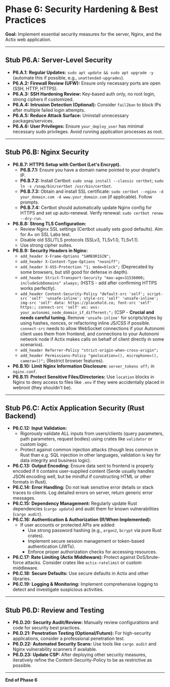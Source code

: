 # Phase 6: Security Hardening & Best Practices

**Goal:** Implement essential security measures for the server, Nginx, and the Actix web application.

---
## Stub P6.A: Server-Level Security

*   **P6.A.1:** **Regular Updates:** `sudo apt update && sudo apt upgrade -y` (automate this if possible, e.g., `unattended-upgrades`).
*   **P6.A.2:** **Firewall Review (UFW):** Ensure only necessary ports are open (SSH, HTTP, HTTPS).
*   **P6.A.3:** **SSH Hardening Review:** Key-based auth only, no root login, strong ciphers if customized.
*   **P6.A.4:** **Intrusion Detection (Optional):** Consider `fail2ban` to block IPs after multiple failed login attempts.
*   **P6.A.5:** **Reduce Attack Surface:** Uninstall unnecessary packages/services.
*   **P6.A.6:** **User Privileges:** Ensure `your_deploy_user` has minimal necessary sudo privileges. Avoid running application processes as root.

---
## Stub P6.B: Nginx Security

*   **P6.B.7:** **HTTPS Setup with Certbot (Let's Encrypt).**
    *   **P6.B.7.1:** Ensure you have a domain name pointed to your droplet's IP.
    *   **P6.B.7.2:** Install Certbot: `sudo snap install --classic certbot`; `sudo ln -s /snap/bin/certbot /usr/bin/certbot`.
    *   **P6.B.7.3:** Obtain and install SSL certificate: `sudo certbot --nginx -d your_domain.com -d www.your_domain.com` (if applicable). Follow prompts.
    *   **P6.B.7.4:** Certbot should automatically update Nginx config for HTTPS and set up auto-renewal. Verify renewal: `sudo certbot renew --dry-run`.
*   **P6.B.8:** **Strong TLS Configuration:**
    *   Review Nginx SSL settings (Certbot usually sets good defaults). Aim for A+ on SSL Labs test.
    *   Disable old SSL/TLS protocols (SSLv3, TLSv1.0, TLSv1.1).
    *   Use strong cipher suites.
*   **P6.B.9:** **Security Headers in Nginx:**
    *   `add_header X-Frame-Options "SAMEORIGIN";`
    *   `add_header X-Content-Type-Options "nosniff";`
    *   `add_header X-XSS-Protection "1; mode=block";` (Deprecated by some browsers, but still good for defense in depth).
    *   `add_header Strict-Transport-Security "max-age=31536000; includeSubDomains" always;` (HSTS - add after confirming HTTPS works perfectly).
    *   `add_header Content-Security-Policy "default-src 'self'; script-src 'self' 'unsafe-inline'; style-src 'self' 'unsafe-inline'; img-src 'self' data: https://placehold.co; font-src 'self' https:; connect-src 'self' ws: wss: your_autonomi_node_domain_if_different;";` (CSP - **Crucial and needs careful tuning.** Remove `'unsafe-inline'` for scripts/styles by using hashes, nonces, or refactoring inline JS/CSS if possible. `connect-src` needs to allow WebSocket connections if your Autonomi client uses them from frontend, and connections to your Autonomi network node if Actix makes calls on behalf of client directly in some scenarios).
    *   `add_header Referrer-Policy "strict-origin-when-cross-origin";`
    *   `add_header Permissions-Policy "geolocation=(), microphone=(), camera=()";` (Restrict browser features).
*   **P6.B.10:** **Limit Nginx Information Disclosure:** `server_tokens off;` in `nginx.conf`.
*   **P6.B.11:** **Protect Sensitive Files/Directories:** Use `location` blocks in Nginx to deny access to files like `.env` if they were accidentally placed in webroot (they shouldn't be).

---
## Stub P6.C: Actix Application Security (Rust Backend)

*   **P6.C.12:** **Input Validation:**
    *   Rigorously validate ALL inputs from users/clients (query parameters, path parameters, request bodies) using crates like `validator` or custom logic.
    *   Protect against common injection attacks (though less common in Rust than e.g. SQL injection in other languages, validation is key for data integrity and business logic).
*   **P6.C.13:** **Output Encoding:** Ensure data sent to frontend is properly encoded if it contains user-supplied content (Serde usually handles JSON encoding well, but be mindful if constructing HTML or other formats in Rust).
*   **P6.C.14:** **Error Handling:** Do not leak sensitive error details or stack traces to clients. Log detailed errors on server, return generic error messages.
*   **P6.C.15:** **Dependency Management:** Regularly update Rust dependencies (`cargo update`) and audit them for known vulnerabilities (`cargo audit`).
*   **P6.C.16:** **Authentication & Authorization (If/When Implemented):**
    *   If user accounts or protected APIs are added:
        *   Use strong password hashing (e.g., `argon2`, `bcrypt` via pure Rust crates).
        *   Implement secure session management or token-based authentication (JWTs).
        *   Enforce proper authorization checks for accessing resources.
*   **P6.C.17:** **Rate Limiting (Actix Middleware):** Protect against DoS/brute-force attacks. Consider crates like `actix-ratelimit` or custom middleware.
*   **P6.C.18:** **Secure Defaults:** Use secure defaults in Actix and other libraries.
*   **P6.C.19:** **Logging & Monitoring:** Implement comprehensive logging to detect and investigate suspicious activities.

---
## Stub P6.D: Review and Testing

*   **P6.D.20:** **Security Audit/Review:** Manually review configurations and code for security best practices.
*   **P6.D.21:** **Penetration Testing (Optional/Future):** For high-security applications, consider a professional penetration test.
*   **P6.D.22:** **Automated Security Scans:** Use tools like `cargo audit` and Nginx vulnerability scanners if available.
*   **P6.D.23:** **Update CSP:** After deploying other security measures, iteratively refine the Content-Security-Policy to be as restrictive as possible.

---
**End of Phase 6** 